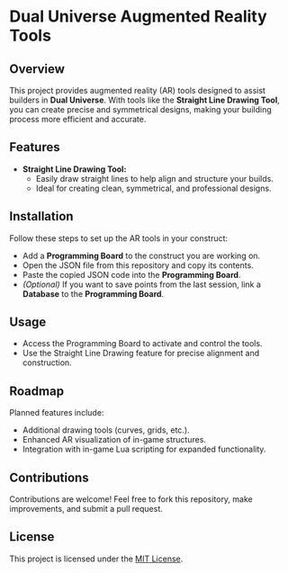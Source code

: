 # Dual Universe Augmented Reality Tools  

## Overview  
This project provides augmented reality (AR) tools designed to assist builders in **Dual Universe**. With tools like the **Straight Line Drawing Tool**, you can create precise and symmetrical designs, making your building process more efficient and accurate.  

## Features  
- **Straight Line Drawing Tool:**  
  - Easily draw straight lines to help align and structure your builds.  
  - Ideal for creating clean, symmetrical, and professional designs.  


## Installation  
Follow these steps to set up the AR tools in your construct:  

- Add a **Programming Board** to the construct you are working on.
- Open the JSON file from this repository and copy its contents.
- Paste the copied JSON code into the **Programming Board**.
- *(Optional)* If you want to save points from the last session, link a **Database** to the **Programming Board**.  

## Usage  
- Access the Programming Board to activate and control the tools.  
- Use the Straight Line Drawing feature for precise alignment and construction.  

## Roadmap  
Planned features include:  
- Additional drawing tools (curves, grids, etc.).  
- Enhanced AR visualization of in-game structures.  
- Integration with in-game Lua scripting for expanded functionality.  

## Contributions  
Contributions are welcome! Feel free to fork this repository, make improvements, and submit a pull request.  

## License  
This project is licensed under the [MIT License](LICENSE).  

